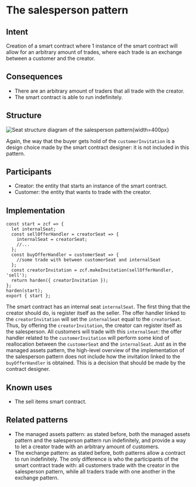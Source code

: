 # The salesperson pattern

## Intent
Creation of a smart
contract where 1 instance of the smart contract will allow for an
arbitrary amount of trades, where each trade is an exchange between a
customer and the creator.

## Consequences
-   There are an arbitrary amount of traders that all trade with the
    creator.
-   The smart contract is able to run indefinitely.

## Structure
![Seat structure diagram of the salesperson
pattern](./images/theSalespersonPattern.PNG){width=400px}

Again, the way that the buyer gets hold of the `customerInvitation` is a
design choice made by the smart contract designer: it is not included in
this pattern.

## Participants
-   Creator: the entity that starts an instance of the smart contract.
-   Customer: the entity that wants to trade with the creator.

## Implementation
``` {.JavaScript}
const start = zcf => {
  let internalSeat;
  const sellOfferHandler = creatorSeat => {
    internalSeat = creatorSeat;
    //...
  };
  const buyOfferHandler = customerSeat => {
    //some trade with between customerSeat and internalSeat
  };
  const creatorInvitation = zcf.makeInvitation(sellOfferHandler, 'sell');  
  return harden({ creatorInvitation });
};
harden(start);
export { start };
```

The smart contract has an internal seat `internalSeat`. The first thing
that the creator should do, is register itself as the seller. The offer
handler linked to the `creatorInvitation` will set the `internalSeat`
equal to the `creatorSeat`. Thus, by offering the `creatorInvitation`,
the creator can register itself as the salesperson. All customers will
trade with this `internalSeat`: the offer handler related to the
`customerInvitation` will perform some kind of reallocation between the
`customerSeat` and the `internalSeat`. Just as in the managed assets
pattern, the high-level overview of the implementation of the
salesperson pattern does not include how the invitation linked to the
`buyOfferHandler` is obtained. This is a decision that should be made by
the contract designer. 

## Known uses
-   The sell items smart contract.

## Related patterns
-   The managed assets pattern: as stated before, both the managed
    assets pattern and the salesperson pattern run indefinitely, and
    provide a way to let a creator trade with an arbitrary amount of
    customers.
-   The exchange pattern: as stated before, both patterns allow a
    contract to run indefinitely. The only difference is who the
    participants of the smart contract trade with: all customers trade
    with the creator in the salesperson pattern, while all traders trade
    with one another in the exchange pattern.